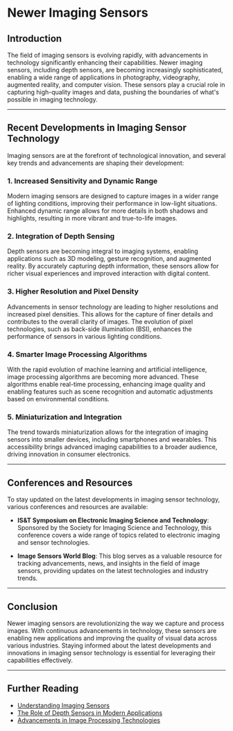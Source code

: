 # Newer Imaging Sensors

## Introduction

The field of imaging sensors is evolving rapidly, with advancements in technology significantly enhancing their capabilities. Newer imaging sensors, including depth sensors, are becoming increasingly sophisticated, enabling a wide range of applications in photography, videography, augmented reality, and computer vision. These sensors play a crucial role in capturing high-quality images and data, pushing the boundaries of what's possible in imaging technology.

---

## Recent Developments in Imaging Sensor Technology

Imaging sensors are at the forefront of technological innovation, and several key trends and advancements are shaping their development:

### 1. **Increased Sensitivity and Dynamic Range**

Modern imaging sensors are designed to capture images in a wider range of lighting conditions, improving their performance in low-light situations. Enhanced dynamic range allows for more details in both shadows and highlights, resulting in more vibrant and true-to-life images.

### 2. **Integration of Depth Sensing**

Depth sensors are becoming integral to imaging systems, enabling applications such as 3D modeling, gesture recognition, and augmented reality. By accurately capturing depth information, these sensors allow for richer visual experiences and improved interaction with digital content.

### 3. **Higher Resolution and Pixel Density**

Advancements in sensor technology are leading to higher resolutions and increased pixel densities. This allows for the capture of finer details and contributes to the overall clarity of images. The evolution of pixel technologies, such as back-side illumination (BSI), enhances the performance of sensors in various lighting conditions.

### 4. **Smarter Image Processing Algorithms**

With the rapid evolution of machine learning and artificial intelligence, image processing algorithms are becoming more advanced. These algorithms enable real-time processing, enhancing image quality and enabling features such as scene recognition and automatic adjustments based on environmental conditions.

### 5. **Miniaturization and Integration**

The trend towards miniaturization allows for the integration of imaging sensors into smaller devices, including smartphones and wearables. This accessibility brings advanced imaging capabilities to a broader audience, driving innovation in consumer electronics.

---

## Conferences and Resources

To stay updated on the latest developments in imaging sensor technology, various conferences and resources are available:

- **IS&T Symposium on Electronic Imaging Science and Technology**: Sponsored by the Society for Imaging Science and Technology, this conference covers a wide range of topics related to electronic imaging and sensor technologies.

- **Image Sensors World Blog**: This blog serves as a valuable resource for tracking advancements, news, and insights in the field of image sensors, providing updates on the latest technologies and industry trends.

---

## Conclusion

Newer imaging sensors are revolutionizing the way we capture and process images. With continuous advancements in technology, these sensors are enabling new applications and improving the quality of visual data across various industries. Staying informed about the latest developments and innovations in imaging sensor technology is essential for leveraging their capabilities effectively.

---

## Further Reading

- [Understanding Imaging Sensors](#)
- [The Role of Depth Sensors in Modern Applications](#)
- [Advancements in Image Processing Technologies](#)
